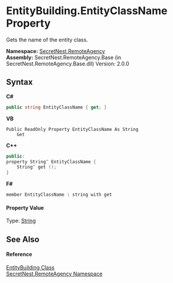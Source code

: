# EntityBuilding.EntityClassName Property 
 

Gets the name of the entity class.

**Namespace:**&nbsp;<a href="N_SecretNest_RemoteAgency">SecretNest.RemoteAgency</a><br />**Assembly:**&nbsp;SecretNest.RemoteAgency.Base (in SecretNest.RemoteAgency.Base.dll) Version: 2.0.0

## Syntax

**C#**<br />
``` C#
public string EntityClassName { get; }
```

**VB**<br />
``` VB
Public ReadOnly Property EntityClassName As String
	Get
```

**C++**<br />
``` C++
public:
property String^ EntityClassName {
	String^ get ();
}
```

**F#**<br />
``` F#
member EntityClassName : string with get

```


#### Property Value
Type: <a href="https://docs.microsoft.com/dotnet/api/system.string" target="_blank">String</a>

## See Also


#### Reference
<a href="T_SecretNest_RemoteAgency_EntityBuilding">EntityBuilding Class</a><br /><a href="N_SecretNest_RemoteAgency">SecretNest.RemoteAgency Namespace</a><br />